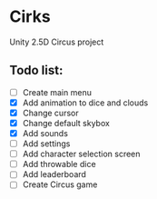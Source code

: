 # Cirks
Unity 2.5D Circus project

## Todo list:
- [ ] Create main menu
- [x] Add animation to dice and clouds
- [x] Change cursor
- [x] Change default skybox
- [x] Add sounds
- [ ] Add settings
- [ ] Add character selection screen
- [ ] Add throwable dice
- [ ] Add leaderboard
- [ ] Create Circus game 
